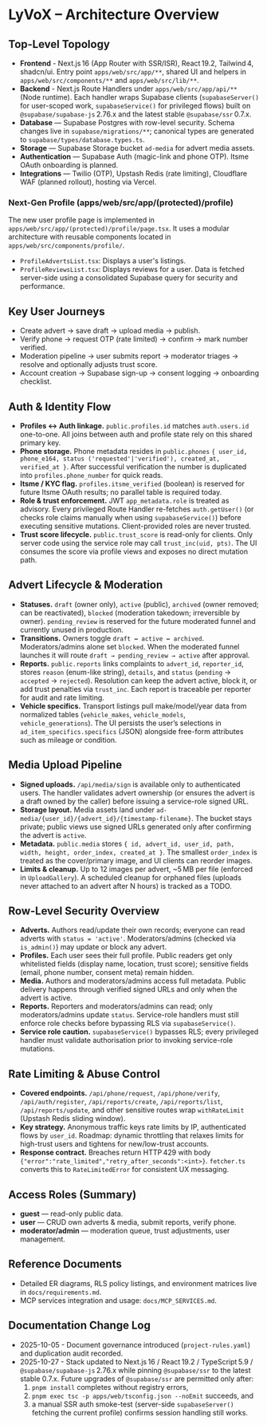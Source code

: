 # LyVoX – Architecture Overview

## Top-Level Topology

- **Frontend** - Next.js 16 (App Router with SSR/ISR), React 19.2, Tailwind 4, shadcn/ui. Entry point `apps/web/src/app/**`, shared UI and helpers in `apps/web/src/components/**` and `apps/web/src/lib/**`.
- **Backend** - Next.js Route Handlers under `apps/web/src/app/api/**` (Node runtime). Each handler wraps Supabase clients (`supabaseServer()` for user-scoped work, `supabaseService()` for privileged flows) built on `@supabase/supabase-js` 2.76.x and the latest stable `@supabase/ssr` 0.7.x.
- **Database** — Supabase Postgres with row-level security. Schema changes live in `supabase/migrations/**`; canonical types are generated to `supabase/types/database.types.ts`.
- **Storage** — Supabase Storage bucket `ad-media` for advert media assets.
- **Authentication** — Supabase Auth (magic-link and phone OTP). Itsme OAuth onboarding is planned.
- **Integrations** — Twilio (OTP), Upstash Redis (rate limiting), Cloudflare WAF (planned rollout), hosting via Vercel.

### Next-Gen Profile (apps/web/src/app/(protected)/profile)

The new user profile page is implemented in `apps/web/src/app/(protected)/profile/page.tsx`.
It uses a modular architecture with reusable components located in `apps/web/src/components/profile/`.

- `ProfileAdvertsList.tsx`: Displays a user's listings.
- `ProfileReviewsList.tsx`: Displays reviews for a user.
  Data is fetched server-side using a consolidated Supabase query for security and performance.

## Key User Journeys

- Create advert → save draft → upload media → publish.
- Verify phone → request OTP (rate limited) → confirm → mark number verified.
- Moderation pipeline → user submits report → moderator triages → resolve and optionally adjusts trust score.
- Account creation → Supabase sign-up → consent logging → onboarding checklist.

## Auth & Identity Flow

- **Profiles ↔ Auth linkage.** `public.profiles.id` matches `auth.users.id` one-to-one. All joins between auth and profile state rely on this shared primary key.
- **Phone storage.** Phone metadata resides in `public.phones` `{ user_id, phone_e164, status ('requested'|'verified'), created_at, verified_at }`. After successful verification the number is duplicated into `profiles.phone_number` for quick reads.
- **Itsme / KYC flag.** `profiles.itsme_verified` (boolean) is reserved for future Itsme OAuth results; no parallel table is required today.
- **Role & trust enforcement.** JWT `app_metadata.role` is treated as advisory. Every privileged Route Handler re-fetches `auth.getUser()` (or checks role claims manually when using `supabaseService()`) before executing sensitive mutations. Client-provided roles are never trusted.
- **Trust score lifecycle.** `public.trust_score` is read-only for clients. Only server code using the service role may call `trust_inc(uid, pts)`. The UI consumes the score via profile views and exposes no direct mutation path.

## Advert Lifecycle & Moderation

- **Statuses.** `draft` (owner only), `active` (public), `archived` (owner removed; can be reactivated), `blocked` (moderation takedown; irreversible by owner). `pending_review` is reserved for the future moderated funnel and currently unused in production.
- **Transitions.** Owners toggle `draft ↔ active ↔ archived`. Moderators/admins alone set `blocked`. When the moderated funnel launches it will route `draft → pending_review → active` after approval.
- **Reports.** `public.reports` links complaints to `advert_id`, `reporter_id`, stores `reason` (enum-like string), `details`, and `status` (`pending` → `accepted` → `rejected`). Resolution can keep the advert active, block it, or add trust penalties via `trust_inc`. Each report is traceable per reporter for audit and rate limiting.
- **Vehicle specifics.** Transport listings pull make/model/year data from normalized tables (`vehicle_makes`, `vehicle_models`, `vehicle_generations`). The UI persists the user’s selections in `ad_item_specifics.specifics` (JSON) alongside free-form attributes such as mileage or condition.

## Media Upload Pipeline

- **Signed uploads.** `/api/media/sign` is available only to authenticated users. The handler validates advert ownership (or ensures the advert is a draft owned by the caller) before issuing a service-role signed URL.
- **Storage layout.** Media assets land under `ad-media/{user_id}/{advert_id}/{timestamp-filename}`. The bucket stays private; public views use signed URLs generated only after confirming the advert is `active`.
- **Metadata.** `public.media` stores `{ id, advert_id, user_id, path, width, height, order_index, created_at }`. The smallest `order_index` is treated as the cover/primary image, and UI clients can reorder images.
- **Limits & cleanup.** Up to 12 images per advert, ~5 MB per file (enforced in `UploadGallery`). A scheduled cleanup for orphaned files (uploads never attached to an advert after N hours) is tracked as a TODO.

## Row-Level Security Overview

- **Adverts.** Authors read/update their own records; everyone can read adverts with `status = 'active'`. Moderators/admins (checked via `is_admin()`) may update or block any advert.
- **Profiles.** Each user sees their full profile. Public readers get only whitelisted fields (display name, location, trust score); sensitive fields (email, phone number, consent meta) remain hidden.
- **Media.** Authors and moderators/admins access full metadata. Public delivery happens through verified signed URLs and only when the advert is active.
- **Reports.** Reporters and moderators/admins can read; only moderators/admins update `status`. Service-role handlers must still enforce role checks before bypassing RLS via `supabaseService()`.
- **Service role caution.** `supabaseService()` bypasses RLS; every privileged handler must validate authorisation prior to invoking service-role mutations.

## Rate Limiting & Abuse Control

- **Covered endpoints.** `/api/phone/request`, `/api/phone/verify`, `/api/auth/register`, `/api/reports/create`, `/api/reports/list`, `/api/reports/update`, and other sensitive routes wrap `withRateLimit` (Upstash Redis sliding window).
- **Key strategy.** Anonymous traffic keys rate limits by IP, authenticated flows by `user_id`. Roadmap: dynamic throttling that relaxes limits for high-trust users and tightens for new/low-trust accounts.
- **Response contract.** Breaches return HTTP 429 with body `{"error":"rate_limited","retry_after_seconds":<int>}`. `fetcher.ts` converts this to `RateLimitedError` for consistent UX messaging.

## Access Roles (Summary)

- **guest** — read-only public data.
- **user** — CRUD own adverts & media, submit reports, verify phone.
- **moderator/admin** — moderation queue, trust adjustments, user management.

## Reference Documents

- Detailed ER diagrams, RLS policy listings, and environment matrices live in `docs/requirements.md`.
- MCP services integration and usage: `docs/MCP_SERVICES.md`.

## Documentation Change Log

- 2025-10-05 - Document governance introduced (`project-rules.yaml`) and duplication audit recorded.
- 2025-10-27 - Stack updated to Next.js 16 / React 19.2 / TypeScript 5.9 / `@supabase/supabase-js` 2.76.x while pinning `@supabase/ssr` to the latest stable 0.7.x. Future upgrades of `@supabase/ssr` are permitted only after:
  1. `pnpm install` completes without registry errors,
  2. `pnpm exec tsc -p apps/web/tsconfig.json --noEmit` succeeds, and
  3. a manual SSR auth smoke-test (server-side `supabaseServer()` fetching the current profile) confirms session handling still works.

